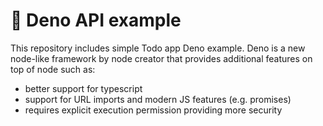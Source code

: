 # :snake: Deno API example

This repository includes simple Todo app Deno example. Deno is a new node-like framework by node creator that provides additional features on top of node such as:

- better support for typescript
- support for URL imports and modern JS features (e.g. promises)
- requires explicit execution permission providing more security
